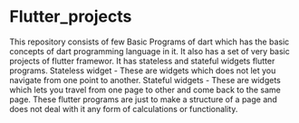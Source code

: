 # Flutter_projects
This repository consists of few Basic Programs of dart which has the basic concepts of dart programming language in it.
It also has a set of very basic projects of flutter framewor.
It has stateless and stateful widgets flutter programs.
Stateless widget - These are widgets which does not let you navigate from one point to another.
Stateful widgets - These are widgets which lets you travel from one page to other and come back to the same page.
These flutter programs are just to make a structure of a page and does not deal with it any form of calculations or functionality.
